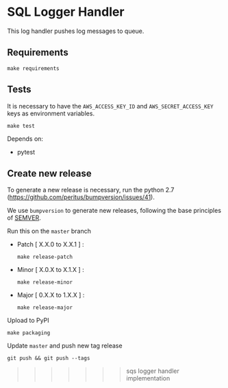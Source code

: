 # SQL Logger Handler

This log handler pushes log messages to queue.

## Requirements

`make requirements`

## Tests

It is necessary to have the `AWS_ACCESS_KEY_ID` and `AWS_SECRET_ACCESS_KEY` keys as environment variables.

`make test`

Depends on:

* pytest

## Create new release

To generate a new release is necessary, run the python 2.7 (https://github.com/peritus/bumpversion/issues/41).

We use `bumpversion` to generate new releases, following the base
principles of [SEMVER](http://semver.org/).

Run this on the `master` branch 
-   Patch [ X.X.0 to X.X.1 ] :

        make release-patch

-   Minor [ X.0.X to X.1.X ] :

        make release-minor

-   Major [ 0.X.X to 1.X.X ] :

        make release-major


Upload to PyPI

    make packaging

Update `master` and push new tag release

    git push && git push --tags
>>>>>>> sqs logger handler implementation
